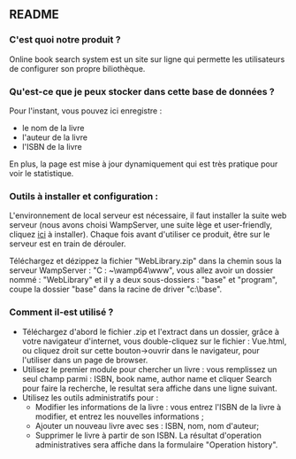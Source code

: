 ## README

### C'est quoi notre produit ?
Online book search system est un site sur ligne qui permette les utilisateurs de configurer son propre biliothèque.

### Qu'est-ce que je peux stocker dans cette base de données ?
Pour l'instant, vous pouvez ici enregistre :

- le nom de la livre
- l'auteur de la livre
- l'ISBN de la livre

En plus, la page est mise à jour dynamiquement qui est très pratique pour voir le statistique.

### Outils à installer et configuration :
L'environnement de local serveur est nécessaire, il faut installer la suite web serveur (nous avons choisi WampServer, une suite lège et user-friendly, cliquez [ici](http://www.wampserver.com/en/download-wampserver-64bits/ "Download wampserver 64-bits") à installer).
Chaque fois avant d'utiliser ce produit, être sur le serveur est en train de dérouler.
    
Téléchargez et dézippez la fichier "WebLibrary.zip" dans la chemin sous la serveur WampServer : "C : ~\wamp64\www", vous allez avoir un dossier nommé : "WebLibrary" et il y a deux sous-dossiers : "base" et "program", coupe la dossier "base" dans la racine de driver "c:\base".


### Comment il-est utilisé ?
- Téléchargez d'abord le fichier .zip et l'extract dans un dossier, grâce à votre navigateur d'internet, vous double-cliquez sur le fichier : Vue.html, ou cliquez droit sur cette bouton->ouvrir dans le navigateur, pour l'utiliser dans un page de browser.
- Utilisez le premier module pour chercher un livre : vous remplissez un seul champ parmi : ISBN, book name, author name et cliquer Search pour faire la recherche, le resultat sera affiche dans une ligne suivant.
- Utilisez les outils administratifs pour :
    - Modifier les informations de la livre : vous entrez l'ISBN de la livre à modifier, et entrez les nouvelles informations ;
    - Ajouter un nouveau livre avec ses : ISBN, nom, nom d'auteur;
    - Supprimer le livre à partir de son ISBN.
	La résultat d'operation administratives sera affiche dans la formulaire "Operation history". 

